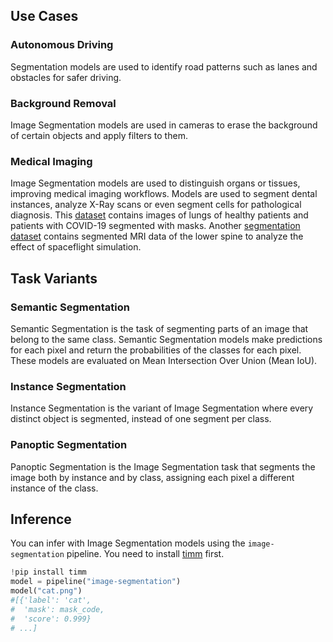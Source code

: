 ## Use Cases

### Autonomous Driving

Segmentation models are used to identify road patterns such as lanes and obstacles for safer driving.

### Background Removal

Image Segmentation models are used in cameras to erase the background of certain objects and apply filters to them.

### Medical Imaging

Image Segmentation models are used to distinguish organs or tissues, improving medical imaging workflows. Models are used to segment dental instances, analyze X-Ray scans or even segment cells for pathological diagnosis. This [dataset](<[https://github.com/v7labs/covid-19-xray-dataset](https://github.com/v7labs/covid-19-xray-dataset)>) contains images of lungs of healthy patients and patients with COVID-19 segmented with masks. Another [segmentation dataset](<[https://ivdm3seg.weebly.com/data.html](https://ivdm3seg.weebly.com/data.html)>) contains segmented MRI data of the lower spine to analyze the effect of spaceflight simulation.

## Task Variants

### Semantic Segmentation

Semantic Segmentation is the task of segmenting parts of an image that belong to the same class. Semantic Segmentation models make predictions for each pixel and return the probabilities of the classes for each pixel. These models are evaluated on Mean Intersection Over Union (Mean IoU).

### Instance Segmentation

Instance Segmentation is the variant of Image Segmentation where every distinct object is segmented, instead of one segment per class.

### Panoptic Segmentation

Panoptic Segmentation is the Image Segmentation task that segments the image both by instance and by class, assigning each pixel a different instance of the class.

## Inference

You can infer with Image Segmentation models using the `image-segmentation` pipeline. You need to install [timm](https://github.com/rwightman/pytorch-image-models) first.

```python
!pip install timm
model = pipeline("image-segmentation")
model("cat.png")
#[{'label': 'cat',
#  'mask': mask_code,
#  'score': 0.999}
# ...]
```

